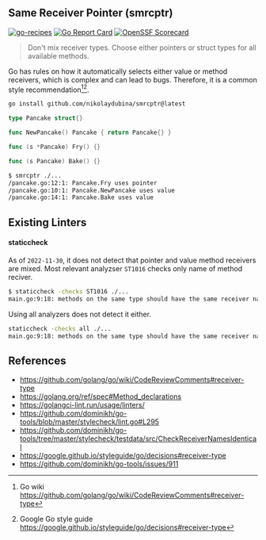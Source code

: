 ## Same Receiver Pointer (smrcptr)

[![go-recipes](https://raw.githubusercontent.com/nikolaydubina/go-recipes/main/badge.svg?raw=true)](https://github.com/nikolaydubina/go-recipes)
[![Go Report Card](https://goreportcard.com/badge/github.com/nikolaydubina/smrcptr)](https://goreportcard.com/report/github.com/nikolaydubina/smrcptr)
[![OpenSSF Scorecard](https://api.securityscorecards.dev/projects/github.com/nikolaydubina/smrcptr/badge)](https://securityscorecards.dev/viewer/?uri=github.com/nikolaydubina/smrcptr)

> Don't mix receiver types. Choose either pointers or struct types for all available methods.

Go has rules on how it automatically selects either value or method receivers, which is complex and can lead to bugs.
Therefore, it is a common style recommendation[^1][^2].

```bash
go install github.com/nikolaydubina/smrcptr@latest
```

```go
type Pancake struct{}

func NewPancake() Pancake { return Pancake{} }

func (s *Pancake) Fry() {}

func (s Pancake) Bake() {}
```

```bash
$ smrcptr ./...
/pancake.go:12:1: Pancake.Fry uses pointer
/pancake.go:10:1: Pancake.NewPancake uses value
/pancake.go:14:1: Pancake.Bake uses value
```

## Existing Linters

#### staticcheck

As of `2022-11-30`, it does not detect that pointer and value method receivers are mixed.
Most relevant analyzser `ST1016` checks only name of method reciver.

```bash
$ staticcheck -checks ST1016 ./...    
main.go:9:18: methods on the same type should have the same receiver name (seen 1x "v", 2x "s") (ST1016)
```

Using all analyzers does not detect it either.
```bash
staticcheck -checks all ./...
main.go:9:18: methods on the same type should have the same receiver name (seen 1x "v", 2x "s") (ST1016)
```

## References

* https://github.com/golang/go/wiki/CodeReviewComments#receiver-type
* https://golang.org/ref/spec#Method_declarations
* https://golangci-lint.run/usage/linters/
* https://github.com/dominikh/go-tools/blob/master/stylecheck/lint.go#L295
* https://github.com/dominikh/go-tools/tree/master/stylecheck/testdata/src/CheckReceiverNamesIdentical
* https://google.github.io/styleguide/go/decisions#receiver-type
* https://github.com/dominikh/go-tools/issues/911

[^1]: Go wiki https://github.com/golang/go/wiki/CodeReviewComments#receiver-type
[^2]: Google Go style guide https://google.github.io/styleguide/go/decisions#receiver-type

